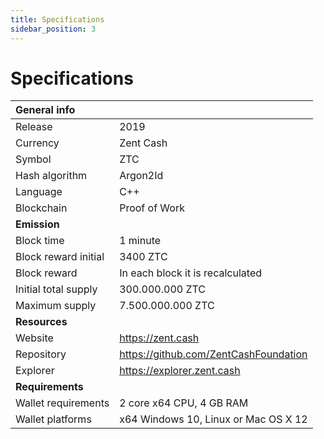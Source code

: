 ```yaml
---
title: Specifications
sidebar_position: 3
---
```

 
# Specifications

| General info         |                                       |
| :------------------- | ------------------------------------- |
| Release              | 2019                                  |
| Currency             | Zent Cash                             |
| Symbol               | ZTC                                   |
| Hash algorithm       | Argon2Id                              |
| Language             | C++                                   |
| Blockchain           | Proof of Work                         |
| **Emission**         |                                       |
| Block time           | 1 minute                              |
| Block reward initial | 3400 ZTC                              |
| Block reward         | In each block it is recalculated      |
| Initial total supply | 300.000.000 ZTC                       |
| Maximum supply       | 7.500.000.000 ZTC                     |
| **Resources**        |                                       |
| Website              | https://zent.cash                     |
| Repository           | https://github.com/ZentCashFoundation |
| Explorer             | https://explorer.zent.cash            |
| **Requirements**     |                                       |
| Wallet requirements  | 2 core x64 CPU, 4 GB RAM              |
| Wallet platforms     | x64 Windows 10, Linux or Mac OS X 12  |